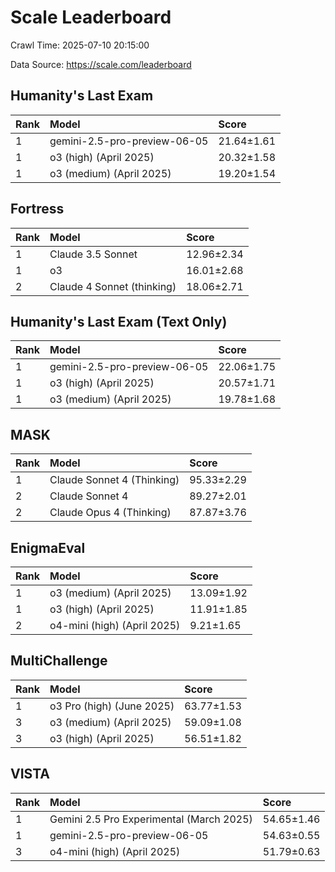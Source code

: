 # Scale Leaderboard

Crawl Time: 2025-07-10 20:15:00

Data Source: https://scale.com/leaderboard

## Humanity's Last Exam

| Rank | Model | Score |
| :--- | :--- | :--- |
| 1 | gemini-2.5-pro-preview-06-05 | 21.64±1.61 |
| 1 | o3 (high) (April 2025) | 20.32±1.58 |
| 1 | o3 (medium) (April 2025) | 19.20±1.54 |

## Fortress

| Rank | Model | Score |
| :--- | :--- | :--- |
| 1 | Claude 3.5 Sonnet | 12.96±2.34 |
| 1 | o3 | 16.01±2.68 |
| 2 | Claude 4 Sonnet (thinking) | 18.06±2.71 |

## Humanity's Last Exam (Text Only)

| Rank | Model | Score |
| :--- | :--- | :--- |
| 1 | gemini-2.5-pro-preview-06-05 | 22.06±1.75 |
| 1 | o3 (high) (April 2025) | 20.57±1.71 |
| 1 | o3 (medium) (April 2025) | 19.78±1.68 |

## MASK

| Rank | Model | Score |
| :--- | :--- | :--- |
| 1 | Claude Sonnet 4 (Thinking) | 95.33±2.29 |
| 2 | Claude Sonnet 4 | 89.27±2.01 |
| 2 | Claude Opus 4 (Thinking) | 87.87±3.76 |

## EnigmaEval

| Rank | Model | Score |
| :--- | :--- | :--- |
| 1 | o3 (medium) (April 2025) | 13.09±1.92 |
| 1 | o3 (high) (April 2025) | 11.91±1.85 |
| 2 | o4-mini (high) (April 2025) | 9.21±1.65 |

## MultiChallenge

| Rank | Model | Score |
| :--- | :--- | :--- |
| 1 | o3 Pro (high) (June 2025) | 63.77±1.53 |
| 3 | o3 (medium) (April 2025) | 59.09±1.08 |
| 3 | o3 (high) (April 2025) | 56.51±1.82 |

## VISTA

| Rank | Model | Score |
| :--- | :--- | :--- |
| 1 | Gemini 2.5 Pro Experimental (March 2025) | 54.65±1.46 |
| 1 | gemini-2.5-pro-preview-06-05 | 54.63±0.55 |
| 3 | o4-mini (high) (April 2025) | 51.79±0.63 |

